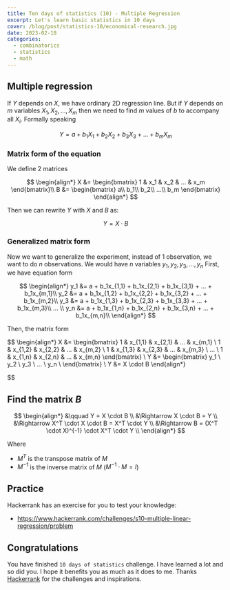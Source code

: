```yaml
---
title: Ten days of statistics (10) - Multiple Regression
excerpt: Let's learn basic statistics in 10 days
cover: /blog/post/statistics-10/economical-research.jpg
date: 2023-02-18
categories:
  - combinatorics
  - statistics
  - math
---
```


## Multiple regression

If $Y$ depends on $X$, we have ordinary 2D regression line.
But if $Y$ depends on $m$ variables $X_1, X_2, ..., X_m$ then we need to find
$m$ values of $b$ to accompany all $X_i$. Formally speaking

$$
Y = a+b_1X_1+b_2X_2+b_3X_3+...+b_mX_m
$$

### Matrix form of the equation

We define 2 matrices

$$
\begin{align*}
X &=
\begin{bmatrix}
1 & x_1 & x_2 & ... & x_m
\end{bmatrix}\\
B &=
\begin{bmatrix}
a\\
b_1\\
b_2\\
...\\
b_m
\end{bmatrix}
\end{align*}
$$

Then we can rewrite $Y$ with $X$ and $B$ as:

$$
Y = X \cdot B
$$

### Generalized matrix form

Now we want to generalize the experiment, instead of 1 observation, we want to do $n$ observations.
We would have $n$ variables $y_1, y_2, y_3, ..., y_n$
First, we have equation form

$$
\begin{align*}
y_1 &= a + b_1x_{1,1} + b_1x_{2,1} + b_1x_{3,1} + ... + b_1x_{m,1}\\
y_2 &= a + b_1x_{1,2} + b_1x_{2,2} + b_1x_{3,2} + ... + b_1x_{m,2}\\
y_3 &= a + b_1x_{1,3} + b_1x_{2,3} + b_1x_{3,3} + ... + b_1x_{m,3}\\
... \\
y_n &= a + b_1x_{1,n} + b_1x_{2,n} + b_1x_{3,n} + ... + b_1x_{m,n}\\
\end{align*}
$$

Then, the matrix form

$$
\begin{align*}
X &= \begin{bmatrix}
1 & x_{1,1} & x_{2,1} & ... & x_{m,1} \\
1 & x_{1,2} & x_{2,2} & ... & x_{m,2} \\
1 & x_{1,3} & x_{2,3} & ... & x_{m,3} \\
... \\
1 & x_{1,n} & x_{2,n} & ... & x_{m,n}
\end{bmatrix} \\
Y &= \begin{bmatrix}
y_1 \\
y_2 \\
y_3 \\
... \\
y_n \\
\end{bmatrix} \\
Y &= X \cdot B
\end{align*}


$$

## Find the matrix $B$

$$
\begin{align*}
&\qquad Y = X \cdot B \\
&\Rightarrow X \cdot B = Y \\
&\Rightarrow X^T \cdot X \cdot B = X^T \cdot Y \\
&\Rightarrow B = (X^T \cdot X)^{-1} \cdot X^T \cdot Y \\
\end{align*}
$$

Where

- $M^T$ is the transpose matrix of $M$
- $M^{-1}$ is the inverse matrix of $M$ ($M^{-1} \cdot M = I$)

## Practice

Hackerrank has an exercise for you to test your knowledge:

- https://www.hackerrank.com/challenges/s10-multiple-linear-regression/problem

## Congratulations

You have finished `10 days of statistics` challenge. I have learned a lot and so did you.
I hope it benefits you as much as it does to me.
Thanks [Hackerrank](https://www.hackerrank.com/) for the challenges and inspirations.
